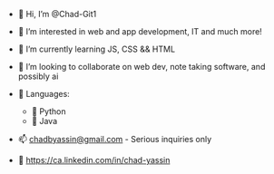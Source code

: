 - 👋 Hi, I’m @Chad-Git1
- 👀 I’m interested in web and app development, IT and much more!
- 🌱 I’m currently learning JS, CSS && HTML
- 💞️ I’m looking to collaborate on web dev, note taking software, and possibly ai

- 📖 Languages:
  -  🐍 Python
  -  🍵 Java

- 📫 chadbyassin@gmail.com
      - Serious inquiries only
- 🔗 https://ca.linkedin.com/in/chad-yassin

<!---
Chad-Git1/Chad-Git1 is a ✨ special ✨ repository because its `README.md` (this file) appears on your GitHub profile.
You can click the Preview link to take a look at your changes.
--->
